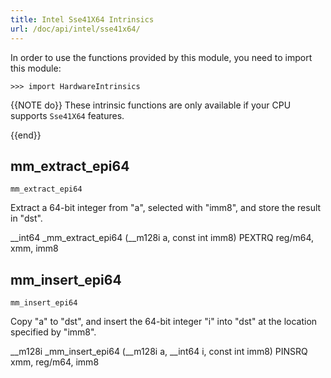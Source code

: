 ```yaml
---
title: Intel Sse41X64 Intrinsics
url: /doc/api/intel/sse41x64/
---
```


In order to use the functions provided by this module, you need to import this module:

```kalk
>>> import HardwareIntrinsics
```

{{NOTE do}}
These intrinsic functions are only available if your CPU supports `Sse41X64` features.

{{end}}


## mm_extract_epi64

`mm_extract_epi64`

Extract a 64-bit integer from "a", selected with "imm8", and store the result in "dst".

__int64 _mm_extract_epi64 (__m128i a, const int imm8)
PEXTRQ reg/m64, xmm, imm8

## mm_insert_epi64

`mm_insert_epi64`

Copy "a" to "dst", and insert the 64-bit integer "i" into "dst" at the location specified by "imm8".

__m128i _mm_insert_epi64 (__m128i a, __int64 i, const int imm8)
PINSRQ xmm, reg/m64, imm8
